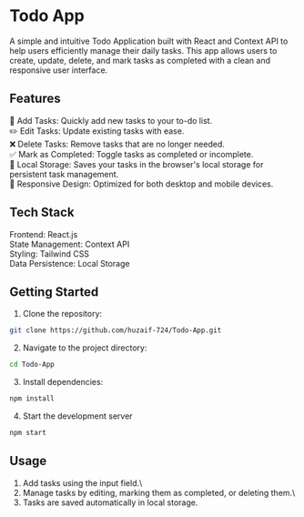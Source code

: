 # Todo App
A simple and intuitive Todo Application built with React and Context API to help users efficiently manage their daily tasks. This app allows users to create, update, delete, and mark tasks as completed with a clean and responsive user interface.

## Features

📝 Add Tasks: Quickly add new tasks to your to-do list.\
✏️ Edit Tasks: Update existing tasks with ease.<br />
❌ Delete Tasks: Remove tasks that are no longer needed. <br />
✅ Mark as Completed: Toggle tasks as completed or incomplete.<br />
💾 Local Storage: Saves your tasks in the browser's local storage for persistent task management.<br />
📱 Responsive Design: Optimized for both desktop and mobile devices.<br />

## Tech Stack

Frontend: React.js\
State Management: Context API\
Styling: Tailwind CSS\
Data Persistence: Local Storage

## Getting Started

1. Clone the repository:
```bash
git clone https://github.com/huzaif-724/Todo-App.git

```

2. Navigate to the project directory:
```bash
cd Todo-App

```

3. Install dependencies:
```bash
npm install

```
4. Start the development server
```bash
npm start

```

## Usage

1. Add tasks using the input field.\
2. Manage tasks by editing, marking them as completed, or deleting them.\
3. Tasks are saved automatically in local storage.

